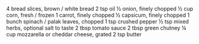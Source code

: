4 bread slices, brown / white bread
2 tsp oil
½ onion, finely chopped
½ cup corn, fresh / frozen
1 carrot, finely chopped
½ capsicum, finely chopped
1 bunch spinach / palak leaves, chopped
1 tsp crushed pepper
½ tsp mixed herbs, optional
salt to taste
2 tbsp tomato sauce
2 tbsp green chutney
¼ cup mozzarella or cheddar cheese, grated
2 tsp butter